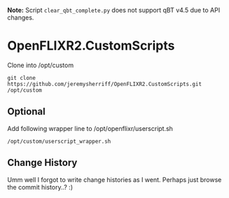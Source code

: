 **Note:** Script `clear_qbt_complete.py` does not support qBT v4.5 due to API changes.

# OpenFLIXR2.CustomScripts

Clone into /opt/custom

`git clone https://github.com/jeremysherriff/OpenFLIXR2.CustomScripts.git /opt/custom`

## Optional
Add following wrapper line to /opt/openflixr/userscript.sh

`/opt/custom/userscript_wrapper.sh`

## Change History
Umm well I forgot to write change histories as I went.
Perhaps just browse the commit history..? :)
